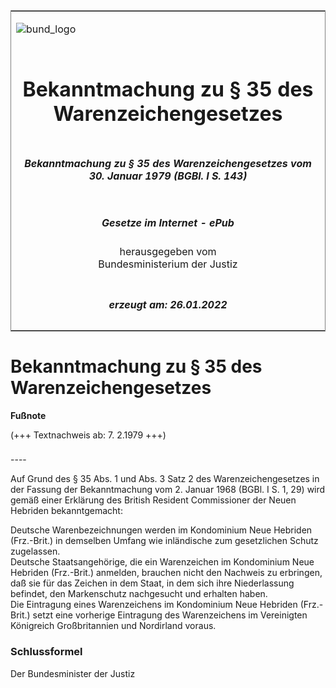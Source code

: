 <span id="DECKBLATT.html"></span>

<table border="0" frame="border" width="100%">

<tr valign="top">

<td align="left">

![bund\_logo](BfJ_2021_Web_de_de.gif)

</td>

<td align="right">

 

</td>

</tr>

<tr align="center" valign="middle">

<td colspan="2">

# Bekanntmachung zu § 35 des Warenzeichengesetzes

</td>

</tr>

<tr align="center" valign="middle">

<td colspan="2">

##### Bekanntmachung zu § 35 des Warenzeichengesetzes vom 30. Januar 1979 (BGBl. I S. 143)

</td>

</tr>

<tr align="center" valign="middle">

<td colspan="2">

  
  

##### Gesetze im Internet - ePub  
  
herausgegeben vom  
Bundesministerium der Justiz

</td>

</tr>

<tr align="center" valign="bottom">

<td colspan="2">

  
  

##### erzeugt am: 26.01.2022

</td>

</tr>

</table>

<span id="BJNR001430979.html"></span>

# Bekanntmachung zu § 35 des Warenzeichengesetzes

<div>

  
**Fußnote**

<div class="jnhtml">

<div>

<div class="jurAbsatz">

(+++ Textnachweis ab: 7. 2.1979 +++)

</div>

</div>

</div>

</div>

<span id="BJNR001430979BJNE000100304.html"></span>

###   
\----

<div>

<div class="jnhtml">

<div>

<div class="jurAbsatz">

Auf Grund des § 35 Abs. 1 und Abs. 3 Satz 2 des Warenzeichengesetzes in
der Fassung der Bekanntmachung vom 2. Januar 1968 (BGBl. I S. 1, 29)
wird gemäß einer Erklärung des British Resident Commissioner der Neuen
Hebriden bekanntgemacht:

</div>

<div class="jurAbsatz">

Deutsche Warenbezeichnungen werden im Kondominium Neue Hebriden
(Frz.-Brit.) in demselben Umfang wie inländische zum gesetzlichen Schutz
zugelassen.  
Deutsche Staatsangehörige, die ein Warenzeichen im Kondominium Neue
Hebriden (Frz.-Brit.) anmelden, brauchen nicht den Nachweis zu
erbringen, daß sie für das Zeichen in dem Staat, in dem sich ihre
Niederlassung befindet, den Markenschutz nachgesucht und erhalten
haben.  
Die Eintragung eines Warenzeichens im Kondominium Neue Hebriden
(Frz.-Brit.) setzt eine vorherige Eintragung des Warenzeichens im
Vereinigten Königreich Großbritannien und Nordirland voraus.

</div>

</div>

</div>

</div>

<span id="BJNR001430979BJNE000200304.html"></span>

### Schlussformel  

<div>

<div class="jnhtml">

<div>

<div class="jurAbsatz">

Der Bundesminister der Justiz

</div>

</div>

</div>

</div>
